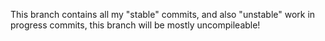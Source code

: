 This branch contains all my "stable" commits,
and also "unstable" work in progress commits,
this branch will be mostly uncompileable! 

